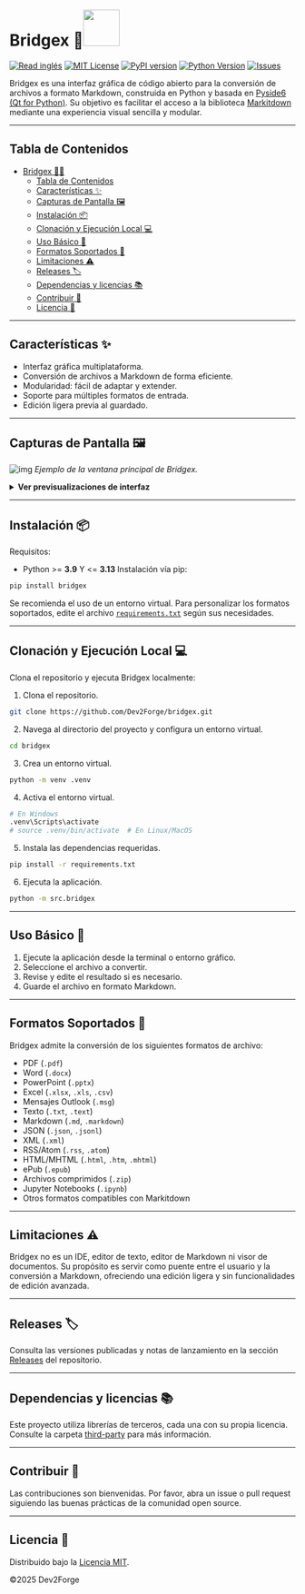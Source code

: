 # Bridgex 🌉<img width="64" src="https://cdn.jsdelivr.net/gh/tutosrive/images-projects-srm-trg@main/dev2forge/logos/bridgex-v0.1.0.webp">

[![Read inglés](https://img.shields.io/badge/read%20in-EN-red?logo=github)](https://github.com/Dev2Forge/bridgex/blob/main/README.md) [![MIT License](https://img.shields.io/badge/license-MIT-blue.svg)](./LICENSE)
[![PyPI version](https://img.shields.io/pypi/v/bridgex)](https://pypi.org/project/bridgex/)
[![Python Version](https://img.shields.io/pypi/pyversions/bridgex)](https://www.python.org/downloads/)
[![Issues](https://img.shields.io/github/issues/Dev2Forge/bridgex)](https://github.com/Dev2Forge/bridgex/issues)

Bridgex es una interfaz gráfica de código abierto para la conversión de archivos a formato Markdown, construida en Python y basada en [Pyside6 (Qt for Python)](https://doc.qt.io/qtforpython-6/). Su objetivo es facilitar el acceso a la biblioteca [Markitdown](https://github.com/microsoft/markitdown) mediante una experiencia visual sencilla y modular.

---

## Tabla de Contenidos

- [Bridgex 🌉🐍](#bridgex-)
  - [Tabla de Contenidos](#tabla-de-contenidos)
  - [Características ✨](#características-)
  - [Capturas de Pantalla 🖼️](#capturas-de-pantalla-️)
  - [Instalación 📦](#instalación-)
  - [Clonación y Ejecución Local 💻](#clonación-y-ejecución-local-)
  - [Uso Básico 🚀](#uso-básico-)
  - [Formatos Soportados 📂](#formatos-soportados-)
  - [Limitaciones ⚠️](#limitaciones-️)
  - [Releases 🏷️](#releases-️)
  - [Dependencias y licencias 📚](#dependencias-y-licencias-)
  - [Contribuir 🤝](#contribuir-)
  - [Licencia 📄](#licencia-)

---

## Características ✨

- Interfaz gráfica multiplataforma.
- Conversión de archivos a Markdown de forma eficiente.
- Modularidad: fácil de adaptar y extender.
- Soporte para múltiples formatos de entrada.
- Edición ligera previa al guardado.

---

## Capturas de Pantalla 🖼️

![img](https://cdn.jsdelivr.net/gh/tutosrive/images-projects-srm-trg@main/dev2forge/pymd/bridgex/preview-1-main.png)
_Ejemplo de la ventana principal de Bridgex._

<details>
<summary><strong>Ver previsualizaciones de interfaz</strong></summary>

<br>

|      Nombre    |     Vista Previa      |
|:----------------:|:---------------------:|
| Abrir Archivo | ![img](https://cdn.jsdelivr.net/gh/tutosrive/images-projects-srm-trg@main/dev2forge/pymd/bridgex/preview-2-openfile.png) |
| Mini Editor | ![img](https://cdn.jsdelivr.net/gh/tutosrive/images-projects-srm-trg@main/dev2forge/pymd/bridgex/preview-3-minieditor.png) |
| Convertir | ![img](https://cdn.jsdelivr.net/gh/tutosrive/images-projects-srm-trg@main/dev2forge/pymd/bridgex/preview-4-convert.png) |
| Cambiar Idioma | ![img](https://cdn.jsdelivr.net/gh/tutosrive/images-projects-srm-trg@main/dev2forge/pymd/bridgex/preview-5-languagechange.png) |

</details>





---

## Instalación 📦

Requisitos:
- Python >= **3.9** Y <= **3.13** 
Instalación vía pip:

```sh
pip install bridgex
```

Se recomienda el uso de un entorno virtual. Para personalizar los formatos soportados, edite el archivo [`requirements.txt`](https://github.com/Dev2Forge/bridgex/blob/main/requirements.txt) según sus necesidades.

---

## Clonación y Ejecución Local 💻

Clona el repositorio y ejecuta Bridgex localmente:

1. Clona el repositorio.

```sh
git clone https://github.com/Dev2Forge/bridgex.git
```

2. Navega al directorio del proyecto y configura un entorno virtual.

```sh
cd bridgex
```

3. Crea un entorno virtual.

```sh
python -m venv .venv
```

4. Activa el entorno virtual.

```sh
# En Windows
.venv\Scripts\activate
# source .venv/bin/activate  # En Linux/MacOS
```

5. Instala las dependencias requeridas.

```sh
pip install -r requirements.txt
```

6. Ejecuta la aplicación.

```sh
python -m src.bridgex
```

---

## Uso Básico 🚀

1. Ejecute la aplicación desde la terminal o entorno gráfico.
2. Seleccione el archivo a convertir.
3. Revise y edite el resultado si es necesario.
4. Guarde el archivo en formato Markdown.

---

## Formatos Soportados 📂

Bridgex admite la conversión de los siguientes formatos de archivo:

- PDF (`.pdf`)
- Word (`.docx`)
- PowerPoint (`.pptx`)
- Excel (`.xlsx`, `.xls`, `.csv`)
- Mensajes Outlook (`.msg`)
- Texto (`.txt`, `.text`)
- Markdown (`.md`, `.markdown`)
- JSON (`.json`, `.jsonl`)
- XML (`.xml`)
- RSS/Atom (`.rss`, `.atom`)
- HTML/MHTML (`.html`, `.htm`, `.mhtml`)
- ePub (`.epub`)
- Archivos comprimidos (`.zip`)
- Jupyter Notebooks (`.ipynb`)
- Otros formatos compatibles con Markitdown

---

## Limitaciones ⚠️

Bridgex no es un IDE, editor de texto, editor de Markdown ni visor de documentos. Su propósito es servir como puente entre el usuario y la conversión a Markdown, ofreciendo una edición ligera y sin funcionalidades de edición avanzada.

---

## Releases 🏷️

Consulta las versiones publicadas y notas de lanzamiento en la sección [Releases](https://github.com/Dev2Forge/bridgex/releases) del repositorio.

---

## Dependencias y licencias 📚

Este proyecto utiliza librerías de terceros, cada una con su propia licencia. Consulte la carpeta [third-party](https://github.com/Dev2Forge/bridgex/tree/main/third-party/) para más información.

---

## Contribuir 🤝

Las contribuciones son bienvenidas. Por favor, abra un issue o pull request siguiendo las buenas prácticas de la comunidad open source.

---

## Licencia 📄

Distribuido bajo la [Licencia MIT](https://github.com/Dev2Forge/bridgex/blob/main/LICENSE).

©2025 Dev2Forge
